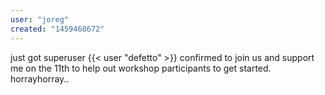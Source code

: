 ```yaml
---
user: "joreg"
created: "1459468672"
---
```


just got superuser {{< user "defetto" >}} confirmed to join us and support me on the 11th to help out workshop participants to get started. horrayhorray..
